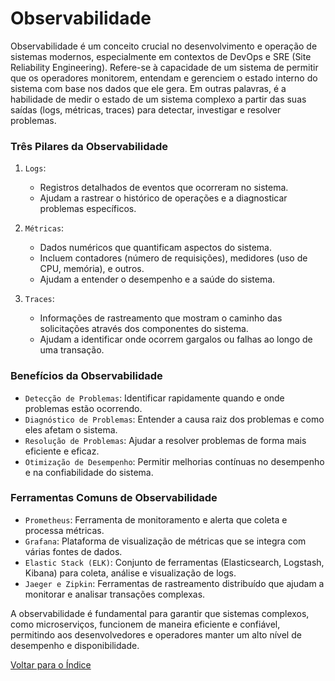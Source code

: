 # Observabilidade

Observabilidade é um conceito crucial no desenvolvimento e operação de sistemas modernos, especialmente em contextos de DevOps e SRE (Site Reliability Engineering). Refere-se à capacidade de um sistema de permitir que os operadores monitorem, entendam e gerenciem o estado interno do sistema com base nos dados que ele gera. Em outras palavras, é a habilidade de medir o estado de um sistema complexo a partir das suas saídas (logs, métricas, traces) para detectar, investigar e resolver problemas.

### Três Pilares da Observabilidade

1. `Logs`:
   - Registros detalhados de eventos que ocorreram no sistema.
   - Ajudam a rastrear o histórico de operações e a diagnosticar problemas específicos.

2. `Métricas`:
   - Dados numéricos que quantificam aspectos do sistema.
   - Incluem contadores (número de requisições), medidores (uso de CPU, memória), e outros.
   - Ajudam a entender o desempenho e a saúde do sistema.

3. `Traces`:
   - Informações de rastreamento que mostram o caminho das solicitações através dos componentes do sistema.
   - Ajudam a identificar onde ocorrem gargalos ou falhas ao longo de uma transação.

### Benefícios da Observabilidade

- `Detecção de Problemas`: Identificar rapidamente quando e onde problemas estão ocorrendo.
- `Diagnóstico de Problemas`: Entender a causa raiz dos problemas e como eles afetam o sistema.
- `Resolução de Problemas`: Ajudar a resolver problemas de forma mais eficiente e eficaz.
- `Otimização de Desempenho`: Permitir melhorias contínuas no desempenho e na confiabilidade do sistema.

### Ferramentas Comuns de Observabilidade

- `Prometheus`: Ferramenta de monitoramento e alerta que coleta e processa métricas.
- `Grafana`: Plataforma de visualização de métricas que se integra com várias fontes de dados.
- `Elastic Stack (ELK)`: Conjunto de ferramentas (Elasticsearch, Logstash, Kibana) para coleta, análise e visualização de logs.
- `Jaeger e Zipkin`: Ferramentas de rastreamento distribuído que ajudam a monitorar e analisar transações complexas.

A observabilidade é fundamental para garantir que sistemas complexos, como microserviços, funcionem de maneira eficiente e confiável, permitindo aos desenvolvedores e operadores manter um alto nível de desempenho e disponibilidade.

[Voltar para o Índice](/README.md)

